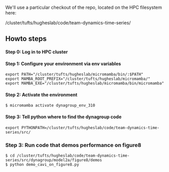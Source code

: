We'll use a particular checkout of the repo, located on the HPC filesystem here:

/cluster/tufts/hugheslab/code/team-dynamics-time-series/

## Howto steps

#### Step 0: Log in to HPC cluster

#### Step 1: Configure your environment via env variables

```
export PATH="/cluster/tufts/hugheslab/micromamba/bin/:$PATH"
export MAMBA_ROOT_PREFIX="/cluster/tufts/hugheslab/micromamba/"
export MAMBA_EXE="/cluster/tufts/hugheslab/micromamba/bin/micromamba"
```

#### Step 2: Activate the environment

```
$ micromamba activate dynagroup_env_310
```

#### Step 3: Tell python where to find the dynagroup code

```
export PYTHONPATH=/cluster/tufts/hugheslab/code/team-dynamics-time-series/src/
```

### Step 3: Run code that demos performance on figure8

```
$ cd /cluster/tufts/hugheslab/code/team-dynamics-time-series/src/dynagroup/model2a/figure8/demos
$ python demo_cavi_on_figure8.py 
```
